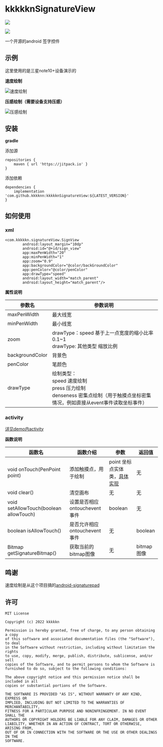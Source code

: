 # kkkkknSignatureView

[![](https://jitpack.io/v/kkkknn/kkkkknSignatureView.svg)](https://jitpack.io/#kkkknn/kkkkknSignatureView)

<img src="https://visitor-badge.glitch.me/badge?page_id=kkkknn.kkkkknSignatureView/&right_color=blue" />

一个开源的android 签字控件

## 示例

这里使用的是三星note10+设备演示的

**速度绘制**

![速度绘制](https://github.com/kkkknn/kkkkknSignatureView/blob/master/images/speed.gif)

**压感绘制（需要设备支持压感）**

![压感绘制](https://github.com/kkkknn/kkkkknSignatureView/blob/master/images/press.gif)

## 安装

**gradle** 

添加源

~~~
repositories {
    maven { url 'https://jitpack.io' }
}
~~~

添加依赖

~~~
dependencies {
	implementation 'com.github.kkkknn:kkkkknSignatureView:${LATEST_VERSION}'
}
~~~



## 如何使用

### xml

~~~
<com.kkkkkn.signatureView.SignView
        android:layout_margin="10dp"
        android:id="@+id/sign_view"
        app:maxPenWidth="20"
        app:minPenWidth="1"
        app:zoom="0.9"
        app:backgroundColor="@color/backGroundColor"
        app:penColor="@color/penColor"
        app:drawType="speed"
        android:layout_width="match_parent"
        android:layout_height="match_parent"/>
~~~

**属性说明**

| 参数名          | 参数说明                                                     |
| --------------- | ------------------------------------------------------------ |
| maxPenWidth     | 最大线宽                                                     |
| minPenWidth     | 最小线宽                                                     |
| zoom            | drawType：speed 基于上一点宽度的缩小比率0.1~1<br />drawType:  其他类型 缩放比例 |
| backgroundColor | 背景色                                                       |
| penColor        | 笔颜色                                                       |
| drawType        | 绘制类型：<br />speed  速度绘制<br />press  压力绘制<br />denseness  密集点绘制（用于触摸点坐标密集情况，例如直接从event事件读取坐标事件） |

### activity

[详见demo内activity](https://github.com/kkkknn/kkkkknSignatureView/blob/master/app/src/main/java/com/kkkkkn/kdraw/MainActivity.java)

**函数说明**

| 函数名                                 | 函数介绍                     | 参数                                                         | 返回值     |
| -------------------------------------- | ---------------------------- | ------------------------------------------------------------ | ---------- |
| void onTouch(PenPoint point)           | 添加触摸点，用于绘制         | point 坐标点实体类，[具体实现](https://github.com/kkkknn/kkkkknSignatureView/blob/master/app/SignatureView/src/main/java/com/kkkkkn/signatureView/PenPoint.java) | 无         |
| void clear()                           | 清空画布                     | 无                                                           | 无         |
| void setAllowTouch(boolean allowTouch) | 设置是否相应ontouchevent事件 | boolean                                                      | 无         |
| boolean isAllowTouch()                 | 是否允许相应ontouchevent事件 | 无                                                           | boolean    |
| Bitmap getSignatureBitmap()            | 获取当前的bitmap图像         | 无                                                           | bitmap图像 |

## 鸣谢

速度绘制是从这个项目搞的[android-signaturepad](https://github.com/gcacace/android-signaturepad)

## 许可

~~~
MIT License

Copyright (c) 2022 kkkkkn

Permission is hereby granted, free of charge, to any person obtaining a copy
of this software and associated documentation files (the "Software"), to deal
in the Software without restriction, including without limitation the rights
to use, copy, modify, merge, publish, distribute, sublicense, and/or sell
copies of the Software, and to permit persons to whom the Software is
furnished to do so, subject to the following conditions:

The above copyright notice and this permission notice shall be included in all
copies or substantial portions of the Software.

THE SOFTWARE IS PROVIDED "AS IS", WITHOUT WARRANTY OF ANY KIND, EXPRESS OR
IMPLIED, INCLUDING BUT NOT LIMITED TO THE WARRANTIES OF MERCHANTABILITY,
FITNESS FOR A PARTICULAR PURPOSE AND NONINFRINGEMENT. IN NO EVENT SHALL THE
AUTHORS OR COPYRIGHT HOLDERS BE LIABLE FOR ANY CLAIM, DAMAGES OR OTHER
LIABILITY, WHETHER IN AN ACTION OF CONTRACT, TORT OR OTHERWISE, ARISING FROM,
OUT OF OR IN CONNECTION WITH THE SOFTWARE OR THE USE OR OTHER DEALINGS IN THE
SOFTWARE.
~~~